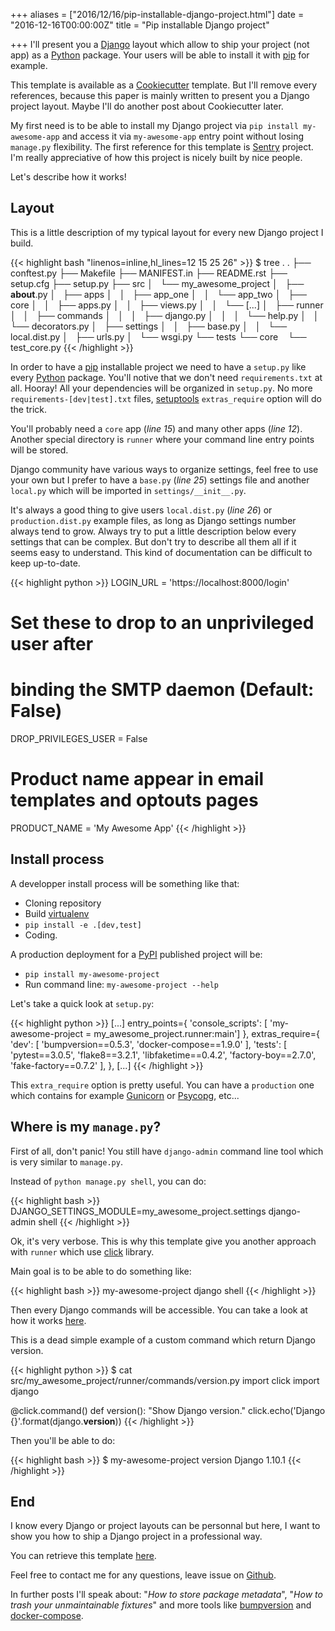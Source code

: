 +++
aliases = ["2016/12/16/pip-installable-django-project.html"]
date = "2016-12-16T00:00:00Z"
title = "Pip installable Django project"

+++
I'll present you a [Django][1] layout which allow to ship your project (not app) as a [Python][5] package. Your users will be able to install it with [pip][2] for example.

This template is available as a [Cookiecutter][3] template. But I'll remove every references, because this paper is mainly written to present you a Django project layout. Maybe I'll do another post about Cookiecutter later.

My first need is to be able to install my Django project via `pip install my-awesome-app` and access it via `my-awesome-app` entry point
without losing `manage.py` flexibility.
The first reference for this template is [Sentry][4] project. I'm really appreciative of how this project is nicely built by nice people.

Let's describe how it works!

## Layout

This is a little description of my typical layout for every new Django project I build.

{{< highlight bash "linenos=inline,hl_lines=12 15 25 26" >}}
$ tree .
.
├── conftest.py
├── Makefile
├── MANIFEST.in
├── README.rst
├── setup.cfg
├── setup.py
├── src
│   └── my_awesome_project
│       ├── __about__.py
│       ├── apps
│       │   ├── app_one
│       │   └── app_two
│       ├── core
│       │   ├── apps.py
│       │   ├── views.py
│       │   └── [...]
│       ├── runner
│       │   ├── commands
│       │   │   ├── django.py
│       │   │   └── help.py
│       │   └── decorators.py
│       ├── settings
│       │   ├── base.py
│       │   └── local.dist.py
│       ├── urls.py
│       └── wsgi.py
└── tests
    └── core
        └── test_core.py
{{< /highlight >}}

In order to have a [pip][2] installable project we need to have a `setup.py` like every [Python][5] package.
You'll notive that we don't need `requirements.txt` at all. Hooray! All your dependencies will be organized in `setup.py`.
No more `requirements-[dev|test].txt` files, [setuptools][6] `extras_require` option will do the trick.

You'll probably need a `core` app (*line 15*) and many other apps (*line 12*). Another special directory is `runner` where your
command line entry points will be stored.

Django community have various ways to organize settings, feel free to use your own but I prefer to have a `base.py` (*line 25*) settings file and another `local.py` which will be imported in `settings/__init__.py`.

It's always a good thing to give users `local.dist.py` (*line 26*) or `production.dist.py` example files, as long as Django settings number always tend to grow.
Always try to put a little description below every settings that can be complex. But don't try to describe all them all if it seems easy to understand.
This kind of documentation can be difficult to keep up-to-date.

{{< highlight python >}}
LOGIN_URL = 'https://localhost:8000/login'
# Set these to drop to an unprivileged user after
# binding the SMTP daemon (Default: False)
DROP_PRIVILEGES_USER = False
# Product name appear in email templates and optouts pages
PRODUCT_NAME = 'My Awesome App'
{{< /highlight >}}

## Install process

A developper install process will be something like that:

* Cloning repository
* Build [virtualenv][7]
* `pip install -e .[dev,test]`
* Coding.

A production deployment for a [PyPI][8] published project will be:

* `pip install my-awesome-project`
* Run command line: `my-awesome-project --help`

Let's take a quick look at `setup.py`:


{{< highlight python >}}
[...]
    entry_points={
        'console_scripts': [
            'my-awesome-project = my_awesome_project.runner:main']
    },
    extras_require={
        'dev': [
            'bumpversion==0.5.3',
            'docker-compose==1.9.0'
        ],
        'tests': [
            'pytest==3.0.5',
            'flake8==3.2.1',
            'libfaketime==0.4.2',
            'factory-boy==2.7.0',
            'fake-factory==0.7.2'
        ],
    },
[...]
{{< /highlight >}}

This `extra_require` option is pretty useful. You can have a `production`
one which contains for example [Gunicorn][9] or [Psycopg][10], etc...

## Where is my `manage.py`?

First of all, don't panic! You still have `django-admin` command line tool which is very similar to `manage.py`.

Instead of `python manage.py shell`, you can do:

{{< highlight bash >}}
DJANGO_SETTINGS_MODULE=my_awesome_project.settings django-admin shell
{{< /highlight >}}

Ok, it's very verbose. This is why this template give you another approach with `runner` which use [click][11] library.

Main goal is to be able to do something like:

{{< highlight bash >}}
my-awesome-project django shell
{{< /highlight >}}

Then every Django commands will be accessible. You can take a look at how it works [here][12].

This is a dead simple example of a custom command which return Django version.

{{< highlight python >}}
$ cat src/my_awesome_project/runner/commands/version.py
import click
import django


@click.command()
def version():
    "Show Django version."
    click.echo('Django {}'.format(django.__version__))
{{< /highlight >}}

Then you'll be able to do:

{{< highlight bash >}}
$ my-awesome-project version
Django 1.10.1
{{< /highlight >}}

## End

I know every Django or project layouts can be personnal but here, I want
to show you how to ship a Django project in a professional way.

You can retrieve this template [here][16].

Feel free to contact me for any questions, leave issue on [Github][12].

In further posts I'll speak about: "*How to store package metadata*", "*How to trash your unmaintainable fixtures*" and more tools like [bumpversion][14] and [docker-compose][15].

[1]: https://www.djangoproject.com/
[2]: https://pip.pypa.io/en/stable/
[3]: https://cookiecutter.readthedocs.io/en/latest/
[4]: https://github.com/getsentry/sentry
[5]: https://www.python.org/
[6]: https://setuptools.readthedocs.io/en/latest/
[7]: https://virtualenv.pypa.io/en/stable/
[8]: https://pypi.org/
[9]: http://gunicorn.org/
[10]: http://initd.org/psycopg/docs/
[11]: http://click.pocoo.org/
[12]: https://github.com/toxinu/cookiecutter-django/blob/59daaaebe9c1828dfab1beb7f7c8a22c4376ce7b/%7B%7B%20cookiecutter.package_name%20%7D%7D/src/%7B%7B%20cookiecutter.module_name%20%7D%7D/runner/commands/django.py
[14]: https://github.com/peritus/bumpversion
[15]: https://www.docker.com/products/docker-compose
[16]: https://github.com/toxinu/cookiecutter-django/
